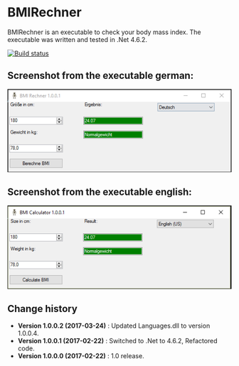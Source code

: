 BMIRechner
====================================

BMIRechner is an executable to check your body mass index.
The executable was written and tested in .Net 4.6.2.

[![Build status](https://ci.appveyor.com/api/projects/status/qx50j5ng4t2ngyt3?svg=true)](https://ci.appveyor.com/project/SeppPenner/bmirechner)

## Screenshot from the executable german:
![Screenshot from the executable german](https://github.com/SeppPenner/BMIRechner/blob/master/Screenshot_DE.PNG "Screenshot from the executable german")

## Screenshot from the executable english:
![Screenshot from the executable english](https://github.com/SeppPenner/BMIRechner/blob/master/Screenshot_EN.PNG "Screenshot from the executable english")

Change history
--------------

* **Version 1.0.0.2 (2017-03-24)** : Updated Languages.dll to version 1.0.0.4.
* **Version 1.0.0.1 (2017-02-22)** : Switched to .Net to 4.6.2, Refactored code.
* **Version 1.0.0.0 (2017-02-22)** : 1.0 release.

